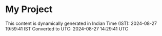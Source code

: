 # My Project

This content is dynamically generated in Indian Time (IST): 2024-08-27 19:59:41 IST
Converted to UTC: 2024-08-27 14:29:41 UTC
